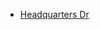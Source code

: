 
 - [Headquarters Dr](https://maps.apple.com/?address=Headquarters%20Dr,%20Apple%20Valley,%20CA%20%2092307,%20United%20States&ll=34.502350,-117.175530&q=Headquarters%20Dr&_ext=EiYpeWf+07k/QUAxgTenLpVLXcA59zwkMOBAQUBB10OMluJKXcBQBA%3D%3D&t=m)